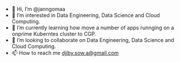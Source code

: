 - 👋 Hi, I’m @janngomaa
- 👀 I’m interested in Data Engineering, Data Science and Cloud Computing.
- 🌱 I’m currently learning how move a number of apps runnging on a onprime Kuberntes cluster to CGP.
- 💞️ I’m looking to collaborate on Data Engineering, Data Science and Cloud Computing.
- 📫 How to reach me djiby.sow.a@gmail.com

<!---
janngomaa/janngomaa is a ✨ special ✨ repository because its `README.md` (this file) appears on your GitHub profile.
You can click the Preview link to take a look at your changes.
--->
